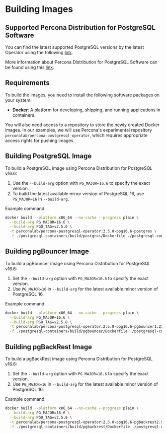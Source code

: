 # Building Images

## Supported Percona Distribution for PostgreSQL Software

You can find the latest supported PostgreSQL versions by the latest Operator using the following [link](https://docs.percona.com/percona-operator-for-postgresql/2.0/System-Requirements.html?h=#supported-versions).

More information about Percona Distribution for PostgreSQL Software can be found using this [link](https://www.percona.com/postgresql/software/postgresql-distribution).

## Requirements

To build the images, you need to install the following software packages on your system:

- **[Docker](https://www.docker.com/)**: A platform for developing, shipping, and running applications in containers.

You will also need access to a repository to store the newly created Docker images. In our examples, we will use Percona's experimental repository `perconalab/percona-postgresql-operator`, which requires appropriate access rights for pushing images.

## Building PostgreSQL Image

To build a PostgreSQL image using Percona Distribution for PostgreSQL v16.6:

1. Use the `--build-arg` option with `PG_MAJOR=16.6` to specify the exact version.
2. To build the latest available minor version of PostgreSQL 16, use `PG_MAJOR=16` in `--build-arg`.

Example command:

```bash
docker build --platform x86_64 --no-cache --progress plain \
  --build-arg PG_MAJOR=16.6 \
  --build-arg PGO_TAG=v2.5.0 \
  -t perconalab/percona-postgresql-operator:2.5.0-ppg16.6-postgres \
  -f ./postgresql-containers/build/postgres/Dockerfile ./postgresql-containers/
```

## Building pgBouncer Image

To build a pgBouncer image using Percona Distribution for PostgreSQL v16.6:

1. Set the `--build-arg` option with `PG_MAJOR=16.6` to specify the exact version.
2. Use `PG_MAJOR=16` in `--build-arg` for the latest available minor version of PostgreSQL 16.

Example command:

```bash
docker build --platform x86_64 --no-cache --progress plain \
  --build-arg PG_MAJOR=16.6 \
  --build-arg PGO_TAG=v2.5.0 \
  -t perconalab/percona-postgresql-operator:2.5.0-ppg16.6-pgbouncer1.23.1 \
  -f ./postgresql-containers/build/pgbouncer/Dockerfile ./postgresql-containers/
```

## Building pgBackRest Image

To build a pgBackRest image using Percona Distribution for PostgreSQL v16.6:

1. Set the `--build-arg` option with `PG_MAJOR=16.6` to specify the exact version.
2. Use `PG_MAJOR=16` in `--build-arg` for the latest available minor version of PostgreSQL 16.

Example command:

```bash
docker build --platform x86_64 --no-cache --progress plain \
  --build-arg PG_MAJOR=16.6 \
  --build-arg PGO_TAG=v2.5.0 \
  -t perconalab/percona-postgresql-operator:2.5.0-ppg16.6-pgbackrest2.54-1 \
  -f ./postgresql-containers/build/pgbackrest/Dockerfile ./postgresql-containers/
```
